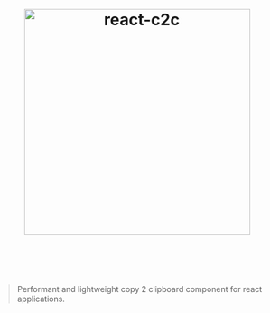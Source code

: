 <h1 align="center">
    <br>
    <img width="400" src="https://github.com/solodynamo/react-c2c/blob/master/media/logo.png" alt="react-c2c">
    <br>
    <br>
    <br>
</h1>

> Performant and lightweight copy 2 clipboard component for react applications.